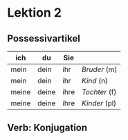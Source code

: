 # Lektion 2

## Possessivartikel
| ich | du | Sie | |
| --- | --- | --- | --- | 
| mein | dein | ihr | *Bruder* (m) |
| mein | dein | ihr | *Kind* (n) |
| meine | deine | ihre | *Tochter* (f)|
| meine | deine | ihre | *Kinder* (pl) |


## Verb: Konjugation



